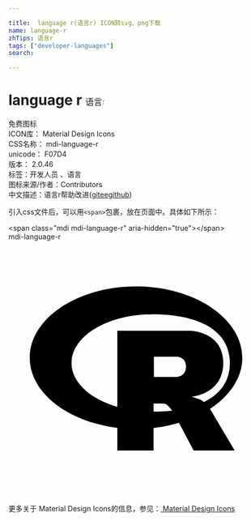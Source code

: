 ```yaml
---

title:  language r(语言r) ICON转svg、png下载
name: language-r
zhTips: 语言r
tags: ["developer-languages"]
search: 

---
```


# language r  <small style="font-size: 60%;font-weight: 100">语言r</small>


<div class="detail-page">
<p>
<span><span class="badge-success badge">免费图标</span> </span>
<br/>
<span>
ICON库：
<span class="badge-secondary badge">Material Design Icons</span> 
</span>
<br/>
<span>
CSS名称：
<span class="badge-secondary badge">mdi-language-r</span> 
</span>
<br/>
<span>
unicode：
<span class="badge-secondary badge">F07D4</span> 
<copy-btn content='F07D4' btn-title=""></copy-btn>
<copy-btn :content='String.fromCodePoint(parseInt("F07D4", 16))' btn-title="复制U"></copy-btn>
</span>
<br/>
<span>
版本：
<span class="badge-secondary badge">2.0.46</span> 
</span><br/><span>标签：<span class="badge-light badge"><router-link to="/tags/developer-languages.html">开发人员 、语言</router-link></span></span>
<br/>
<span>图标来源/作者：<span class="badge-light badge">Contributors</span></span> 
<br/>
<span class="zh-detail">中文描述：<span class="badge-primary badge">语言r</span><span class="help-link"><span>帮助改进</span>(<a href="https://gitee.com/liuwave/icon-helper/edit/master/json/material/language-r.json" target="_blank" rel="noopener noreferrer">gitee</a><a href="https://github.com/liuwave/icon-helper/edit/master/json/material/language-r.json" target="_blank" rel="noopener noreferrer">github</a></span>)</span><br/>
</p>
</div>
<div class="alert alert-dark">
  <i class="mdi mdi-language-r mdi-48px"></i>
  <i class="mdi mdi-language-r mdi-36px"></i>
  <i class="mdi mdi-language-r mdi-24px"></i>
  <i class="mdi mdi-language-r mdi-18px"></i>
</div>
<div>
  <p>引入css文件后，可以用<code>&lt;span&gt;</code>包裹，放在页面中。具体如下所示：    
  </p>
  <div class="alert alert-primary" style="font-size: 14px">
    &lt;span class="mdi mdi-language-r" aria-hidden="true"&gt;&lt;/span&gt;
    <copy-btn content='<span class="mdi mdi-language-r" aria-hidden="true"></span>'></copy-btn>
  </div>
  <div class="alert alert-secondary">
    <i class="mdi mdi-language-r"
    style="font-size: 24px"
    aria-hidden="true"></i> mdi-language-r
    <copy-btn content="mdi-language-r" btn-title="复制图标名称"></copy-btn>
  </div>
</div>
<div id="svg" class="svg-wrap">
<svg xmlns="http://www.w3.org/2000/svg" viewBox="0 0 24 24"><path d="M12,4.29C6.5,4.29 2,7.29 2,11C2,14.28 5.56,17 10.24,17.58V19.71H13.65V17.59C14.5,17.5 15.29,17.34 16.04,17.11L17.42,19.71H21.28L18.96,15.8C20.83,14.58 22,12.87 22,11C22,7.29 17.5,4.29 12,4.29V4.29M13.53,6.91C17.73,6.91 20.83,8.31 20.83,11.5C20.83,13.21 19.91,14.41 18.41,15.15C18.32,15.1 18.24,15.05 18.19,15C17.83,14.84 17.23,14.66 17.23,14.66C17.23,14.66 20.21,14.44 20.21,11.47C20.21,8.5 17.09,8.45 17.09,8.45H10.24V15.61C7.69,14.87 5.93,13.3 5.93,11.5C5.93,8.96 9.33,6.91 13.53,6.91M13.68,10.89H15.75C15.75,10.89 16.7,10.84 16.7,11.83C16.7,12.8 15.75,12.8 15.75,12.8H13.68V10.89M13.65,15.3H14.57C14.75,15.3 14.84,15.35 15,15.5C15.13,15.6 15.27,15.79 15.39,15.96C14.84,16.03 14.26,16.06 13.65,16.06V15.3Z" /></svg>
</div>
<detail full-name='mdi-language-r'></detail>
    
<div><p>更多关于 Material Design Icons的信息，参见：<a target="_blank" href="https://iconhelper.cn/material.html"> Material Design Icons</a>
</p></div>
